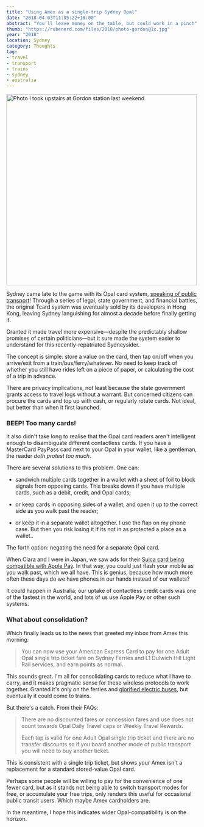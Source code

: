 ```yaml
---
title: "Using Amex as a single-trip Sydney Opal"
date: "2018-04-03T11:05:22+10:00"
abstract: "You’ll leave money on the table, but could work in a pinch"
thumb: "https://rubenerd.com/files/2018/photo-gordon@1x.jpg"
year: "2018"
location: Sydney
category: Thoughts
tag:
- travel
- transport
- trains
- sydney
- australia
---
```

<p><img src="https://rubenerd.com/files/2018/photo-gordon@1x.jpg" srcset="https://rubenerd.com/files/2018/photo-gordon@1x.jpg 1x, https://rubenerd.com/files/2018/photo-gordon@2x.jpg 2x" alt="Photo I took upstairs at Gordon station last weekend" style="width:500px" /></p>

Sydney came late to the game with its Opal card system, [speaking of public transport]! Through a series of legal, state government, and financial battles, the original Tcard system was eventually sold by its developers in Hong Kong, leaving Sydney languishing for almost a decade before finally getting it.

Granted it made travel more expensive—despite the predictably shallow promises of certain politicians—but it sure made the system easier to understand for this recently-repatriated Sydneysider.

The concept is simple: store a value on the card, then tap on/off when you arrive/exit from a train/bus/ferry/whatever. No need to keep track of whether you still have rides left on a piece of paper, or calculating the cost of a trip in advance.

There are privacy implications, not least because the state government grants access to travel logs without a warrant. But concerned citizens can procure the cards and top up with cash, or regularly rotate cards. Not ideal, but better than when it first launched.


### BEEP! Too many cards!

It also didn't take long to realise that the Opal card readers aren't intelligent enough to disambiguate different contactless cards. If you have a MasterCard PayPass card next to your Opal in your wallet, like a gentleman, the reader *doth protest too much*.

There are several solutions to this problem. One can:

* sandwich multiple cards together in a wallet with a sheet of foil to block signals from opposing cards. This breaks down if you have multiple cards, such as a debit, credit, and Opal cards;

* or keep cards in opposing sides of a wallet, and open it up to the correct side as you walk past the reader;

* or keep it in a separate wallet altogether. I use the flap on my phone case. But then you risk losing it if its not in as protected a place as a wallet..

The forth option: negating the need for a separate Opal card. 

When Clara and I were in Japan, we saw ads for their [Suica card being compatible with Apple Pay]. In that way, you could just flash your mobile as you walk past, which we all have. This is genius, because how much more often these days do we have phones in our hands instead of our wallets?

It could happen in Australia; our uptake of contactless credit cards was one of the fastest in the world, and lots of us use Apple Pay or other such systems.


### What about consolidation?

Which finally leads us to the news that greeted my inbox from Amex this morning:

> You can now use your American Express Card to pay for one Adult Opal single trip ticket fare on Sydney Ferries and L1 Dulwich Hill Light Rail services, and earn points as normal.

This sounds great. I'm all for consolidating cards to reduce what I have to carry, and it makes pragmatic sense for these wireless protocols to work together. Granted it's only on the ferries and [glorified electric buses], but eventually it could come to trains.

But there's a catch. From their FAQs: 

> There are no discounted fares or concession fares and use does not count towards Opal Daily Travel caps or Weekly Travel Rewards.
> 
> Each tap is valid for one Adult Opal single trip ticket and there are no transfer discounts so if you board another mode of public transport you will need to buy another ticket.

This is consistent with a single trip ticket, but shows your Amex isn't a replacement for a standard stored-value Opal card.

Perhaps some people will be willing to pay for the convenience of one fewer card, but as it stands not being able to switch transport modes for free, or accumulate your free trips, only renders this useful for occasional public transit users. Which maybe Amex cardholders are.

In the meantime, I hope this indicates wider Opal-compatibility is on the horizon.

[speaking of public transport]: https://rubenerd.com/upupuper/ "Rubenerd: Upupuper!"
[Suica card being compatible with Apple Pay]: https://support.apple.com/en-us/HT207155 "Apple Support: Set up a Suica card in Apple Pay"
[glorified electric buses]: https://rubenerd.com/sydney-doesnt-need-trams-needs-metro/ "Rubenerd: Sydney doesn’t need trams, it needs a metro"

